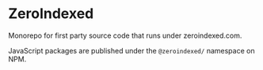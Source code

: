 # ZeroIndexed

Monorepo for first party source code that runs under zeroindexed.com.

JavaScript packages are published under the `@zeroindexed/` namespace on NPM.
